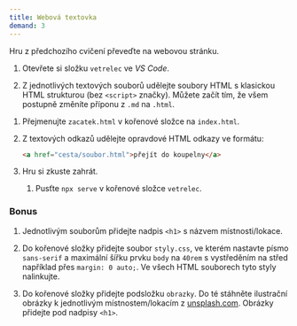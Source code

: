 ```yaml
---
title: Webová textovka
demand: 3
---
```


Hru z předchozího cvičení převeďte na webovou stránku.

1. Otevřete si složku `vetrelec` ve _VS Code_.

1. Z jednotlivých textových souborů udělejte soubory HTML s klasickou HTML strukturou (bez `<script>` značky). Můžete začít tím, že všem postupně změníte příponu z `.md` na `.html`.

<!--
Pro hromadné přejmenování z příkazového řídku můžete použít následující příkaz. **Pozor, pomocí `pwd` si nejprve ověřte, že jste opravdu ve správném adresáři!** Skript se na nic neptá a projde všechny soubory s příponou `.md` v aktuálním adresáři a všech podadresářích a přejmenuje příponu na `.html`. Pokud byste ho spustili ve špatném adresáři, kde by také byly soubory `.md`, těžko to budete vracet zpátky.

   ##### Mac a Linux

   ```sh
   find . -name "*.md" -exec bash -c 'mv "$1" "${1%.md}".html' - '{}' +
   ```

   ##### Windows

   ```sh
   FOR /R %f IN (*.md) DO ren "%f" *.html
   ```

   Jak dlouho byste přípony opravovali ručně? Na tom příkazovém řádku přeci jen něco je, že? 😉
-->
1. Přejmenujte `zacatek.html` v kořenové složce na `index.html`.

1. Z textových odkazů udělejte opravdové HTML odkazy ve formátu:

   ```html
   <a href="cesta/soubor.html">přejít do koupelny</a>
   ```

1. Hru si zkuste zahrát.

   1. Pusťte `npx serve` v kořenové složce `vetrelec`.

### Bonus

1. Jednotlivým souborům přidejte nadpis `<h1>` s názvem místnosti/lokace.

1. Do kořenové složky přidejte soubor `styly.css`, ve kterém nastavte písmo `sans-serif` a maximální šířku prvku `body` na `40rem` s vystředěním na střed například přes `margin: 0 auto;`. Ve všech HTML souborech tyto styly nalinkujte.

1. Do kořenové složky přidejte podsložku `obrazky`. Do té stáhněte ilustrační obrázky k jednotlivým místnostem/lokacím z [unsplash.com](https://unsplash.com/). Obrázky přidejte pod nadpisy `<h1>`.
